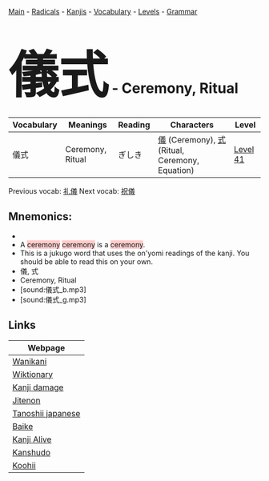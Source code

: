 <style> bigfont {font-size: 100px}</style>
[Main](../README.md) -
[Radicals](../radicals.md) -
[Kanjis](../kanjis.md) -
[Vocabulary](../vocabulary.md) -
[Levels](../levels.md) -
[Grammar](../grammar.md)
# <bigfont> 儀式</bigfont> - Ceremony, Ritual 

| Vocabulary | Meanings | Reading | Characters | Level |
| --- | --- | --- | --- | --- |
| 儀式 | Ceremony, Ritual | ぎしき |  [儀](../kanjis/儀.md) (Ceremony), [式](../kanjis/式.md) (Ritual, Ceremony, Equation) | [Level 41](../levels/wk_level41.md) |

Previous vocab: [礼儀](礼儀.md) Next vocab: [祝儀](祝儀.md) 

## Mnemonics:

* 
* A <span style="background-color:#ffcccb"> ceremony</span> <span style="background-color:#ffcccb"> ceremony</span> is a <span style="background-color:#ffcccb"> ceremony</span>.
* This is a jukugo word that uses the on'yomi readings of the kanji. You should be able to read this on your own.
* 儀, 式
* Ceremony, Ritual
* [sound:儀式_b.mp3]
* [sound:儀式_g.mp3]


## Links 

| Webpage |
| --- |
| [Wanikani          ](https://www.wanikani.com/kanji/儀式) |
| [Wiktionary        ](https://en.wiktionary.org/wiki/儀式) |
| [Kanji damage      ](http://www.kanjidamage.com/kanji/search?utf8=✓&q=儀式) |
| [Jitenon           ](https://jitenon.com/kanji/儀式) |
| [Tanoshii japanese ](https://www.tanoshiijapanese.com/dictionary/kanji.cfm?k=儀式) |
| [Baike             ](https://baike.baidu.com/item/儀式) |
| [Kanji Alive       ](https://app.kanjialive.com/儀式) |
| [Kanshudo          ](https://www.kanshudo.com/searchmn?q=儀式) |
| [Koohii            ](https://kanji.koohii.com/study/kanji/儀式) |
